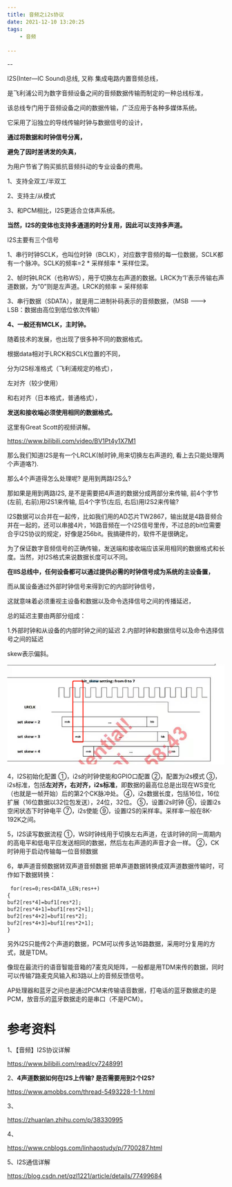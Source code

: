 ```yaml
---
title: 音频之i2s协议
date: 2021-12-10 13:20:25
tags:
	- 音频

---
```


--

I2S(Inter—IC Sound)总线, 又称 集成电路内置音频总线，

是飞利浦公司为数字音频设备之间的音频数据传输而制定的一种总线标准，

该总线专门用于音频设备之间的数据传输，广泛应用于各种多媒体系统。

它采用了沿独立的导线传输时钟与数据信号的设计，

**通过将数据和时钟信号分离，**

**避免了因时差诱发的失真，**

为用户节省了购买抵抗音频抖动的专业设备的费用。 



1、支持全双工/半双工

2、支持主/从模式

3、和PCM相比，I2S更适合立体声系统。

**当然，I2S的变体也支持多通道的时分复用，因此可以支持多声道。**



I2S主要有三个信号

1、串行时钟SCLK，也叫位时钟（BCLK），对应数字音频的每一位数据，SCLK都有一个脉冲。SCLK的频率=2 * 采样频率 * 采样位深。

2、帧时钟LRCK（也称WS），用于切换左右声道的数据。LRCK为‘1’表示传输右声道数据，为“0”则是左声道。LRCK的频率 = 采样频率

3、串行数据（SDATA），就是用二进制补码表示的音频数据，（MSB ---> LSB：数据由高位到低位依次传输）

**4、一般还有MCLK，主时钟。** 



随着技术的发展，也出现了很多种不同的数据格式。

根据data相对于LRCK和SCLK位置的不同，

分为I2S标准格式（飞利浦规定的格式），

左对齐（较少使用）

和右对齐（日本格式，普通格式），

**发送和接收端必须使用相同的数据格式。** 



这里有Great Scott的视频讲解。

https://www.bilibili.com/video/BV1Pt4y1X7M1



那么我们知道I2S是有一个LRCLK(帧时钟,用来切换左右声道的, 看上去只能处理两个声道咯?).

那么4个声道得怎么处理呢? 是用到两路I2S么?

那如果是用到两路I2S, 是不是需要把4声道的数据分成两部分来传输, 前4个字节(左前, 右前)用I2S1来传输, 后4个字节(左后, 右后)用I2S2来传输?



I2S数据可以合并在一起传，比如我们用的AD芯片TW2867，输出就是4路音频合并在一起的，还可以串接4片，16路音频在一个I2S信号里传，不过总的bit位需要合乎I2S协议的规定，好像是256bit。我搞硬件的，软件不是很确定。



为了保证数字音频信号的正确传输，发送端和接收端应该采用相同的数据格式和长度。当然，对I2S格式来说数据长度可以不同。



**在IIS总线中，任何设备都可以通过提供必需的时钟信号成为系统的主设备置，**

而从属设备通过外部时钟信号来得到它的内部时钟信号，

这就意味着必须重视主设备和数据以及命令选择信号之间的传播延迟，

总的延迟主要由两部分组成：

1.外部时钟和从设备的内部时钟之间的延迟
2.内部时钟和数据信号以及命令选择信号之间的延迟



skew表示偏斜。

![image-20220111103004982](../images/playopenwrt_pic/image-20220111103004982.png)





4，I2S初始化配置
①，i2s的时钟使能和GPIO口配置
②，配置为i2s模式
③，i2s标准，包括**左对齐，右对齐，i2s标准**，即数据的最高位总是出现在WS变化（也就是一帧开始）后的第2个CK脉冲处。
④，i2s数据长度，包括16位，16位扩展（16位数据以32位包发送），24位，32位。
⑤，设置i2s时钟
⑥，设置i2s空闲状态下时钟电平
⑦，i2s使能
⑨，设置I2S的采样率。采样率一般在8K-192K之间。

5，I2S读写数据流程
①，WS时钟线用于切换左右声道，在该时钟的同一周期内的高电平和低电平应发送相同的数据，然后左右声道的声音才会一样。
②，CK时钟用于启动传输每一位音频数据



6，单声道音频数据转双声道音频数据
把单声道数据转换成双声道数据传输时，可作如下数据转换：

```
 for(res=0;res<DATA_LEN;res++)
{
buf2[res*4]=buf1[res*2];
buf2[res*4+1]=buf1[res*2+1];
buf2[res*4+2]=buf1[res*2];
buf2[res*4+3]=buf1[res*2+1];  
}  
```





另外I2S只能传2个声道的数据，PCM可以传多达16路数据，采用时分复用的方式，就是TDM。

像现在最流行的语音智能音箱的7麦克风矩阵，一般都是用TDM来传的数据，同时可以传输7路麦克风输入和3路以上的音频反馈信号。

AP处理器和蓝牙之间也是通过PCM来传输语音数据，打电话的蓝牙数据走的是PCM，放音乐的蓝牙数据走的是串口（不是PCM）。

 



# 参考资料

1、【音频】I2S协议详解

https://www.bilibili.com/read/cv7248991

2、**4声道数据如何在I2S上传输? 是否需要用到2个I2S?** 

https://www.amobbs.com/thread-5493228-1-1.html

3、

https://zhuanlan.zhihu.com/p/38330995

4、

https://www.cnblogs.com/linhaostudy/p/7700287.html

5、I2S通信详解

https://blog.csdn.net/qzl1221/article/details/77499684